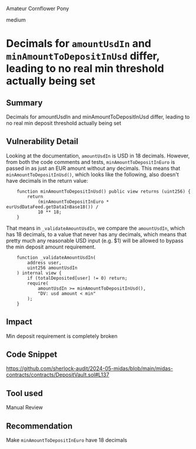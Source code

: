 Amateur Cornflower Pony

medium

# Decimals for `amountUsdIn` and `minAmountToDepositInUsd` differ, leading to no real min threshold actually being set

## Summary
 
Decimals for amountUsdIn and minAmountToDepositInUsd differ, leading to no real min deposit threshold actually being set

## Vulnerability Detail

Looking at the documentation, `amountUsdIn` is USD in 18 decimals. However, from both the code comments and tests, `minAmountToDepositInEuro` is passed in as just an EUR amount without any decimals. This means that `minAmountToDepositInUsd()`, which looks like the following, also doesn't have decimals in the return value:

```solidity
    function minAmountToDepositInUsd() public view returns (uint256) {
        return
            (minAmountToDepositInEuro * eurUsdDataFeed.getDataInBase18()) /
            10 ** 18;
    }
```

That means in `_validateAmountUsdIn`, we compare the `amountUsdIn`, which has 18 decimals, to a value that never has any decimals, which means that pretty much any reasonable USD input (e.g. $1) will be allowed to bypass the min deposit amount requirement. 

```solidity
    function _validateAmountUsdIn(
        address user,
        uint256 amountUsdIn
    ) internal view {
        if (totalDeposited[user] != 0) return;
        require(
            amountUsdIn >= minAmountToDepositInUsd(),
            "DV: usd amount < min"
        );
    }
```

## Impact

Min deposit requirement is completely broken

## Code Snippet

https://github.com/sherlock-audit/2024-05-midas/blob/main/midas-contracts/contracts/DepositVault.sol#L137

## Tool used

Manual Review

## Recommendation
Make `minAmountToDepositInEuro` have 18 decimals